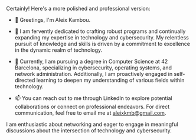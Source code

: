 
Certainly! Here's a more polished and professional version:

- 👋 Greetings, I'm Aleix Kambou.

- 👀 I am fervently dedicated to crafting robust programs and continually expanding my expertise in technology and cybersecurity. My relentless pursuit of knowledge and skills is driven by a commitment to excellence in the dynamic realm of technology.

- 🌱 Currently, I am pursuing a degree in Computer Science at 42 Barcelona, specializing in cybersecurity, operating systems, and network administration. Additionally, I am proactively engaged in self-directed learning to deepen my understanding of various fields within technology.

- 📫 You can reach out to me through LinkedIn to explore potential collaborations or connect on professional endeavors. For direct communication, feel free to email me at aleixkmb@gmail.com.

I am enthusiastic about networking and eager to engage in meaningful discussions about the intersection of technology and cybersecurity.

<!---
alkmb/alkmb is a ✨ special ✨ repository because its `README.md` (this file) appears on your GitHub profile.
You can click the Preview link to take a look at your changes.
--->
